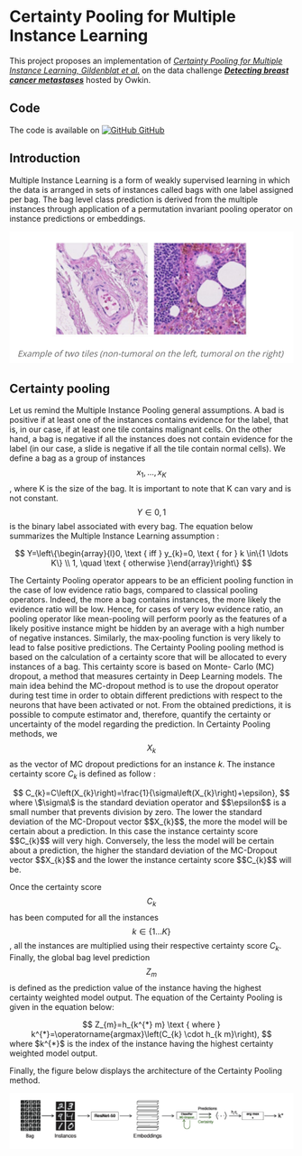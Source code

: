 # Certainty Pooling for Multiple Instance Learning

This project proposes an implementation of [*Certainty Pooling for Multiple Instance Learning, Gildenblat et al.*](https://arxiv.org/pdf/2008.10548.pdf) on the data challenge [***Detecting breast cancer metastases***](https://challengedata.ens.fr/participants/challenges/18/) hosted by Owkin. 


## Code

The code is available on [![GitHub](https://i.stack.imgur.com/tskMh.png) GitHub](https://github.com/hippolytelrm/certainty-pooling-mil)

## Introduction 

Multiple Instance Learning is a form of weakly supervised learning in which the data is arranged in sets of instances called bags with one label assigned per bag. The bag level class prediction is derived from the multiple instances through application of a permutation invariant pooling operator on instance predictions or embeddings.


![image info](./assets/images/project1/slide.png)

## Certainty pooling 

Let us remind the Multiple Instance Pooling general assumptions. A bad is positive if at least one of the instances contains evidence for the label, that is, in our case, if at least one tile contains malignant cells. On the other hand, a bag is negative if all the instances does not contain evidence for the label (in our case, a slide is negative if all the tile contain normal cells). We define a bag as a group of instances $${x_1,...,x_K}$$ , where K is the size of the bag. It is important to note that K can vary and is not constant. $$Y ∈ {0, 1}$$ is the binary label associated with every bag. The equation below summarizes the Multiple Instance Learning assumption :

<center>
$$
Y=\left\{\begin{array}{l}0, \text { iff } y_{k}=0, \text { for } k \in\{1 \ldots K\} \\ 1, \quad \text { otherwise }\end{array}\right\}
$$
</center>

The Certainty Pooling operator appears to be an efficient pooling function in the case of low evidence ratio bags, compared to classical pooling operators. Indeed, the more a bag contains instances, the more likely the evidence ratio will be low. Hence, for cases of very low evidence ratio, an pooling operator like mean-pooling will perform poorly as the features of a likely positive instance might be hidden by an average with a high number of negative instances. Similarly, the max-pooling function is very likely to lead to false positive predictions.
The Certainty Pooling pooling method is based on the calculation of a certainty score that will be allocated to every instances of a bag. This certainty score is based on Monte- Carlo (MC) dropout, a method that measures certainty in Deep Learning models. The main idea behind the MC-dropout method is to use the dropout operator during test time in order to obtain different predictions with respect to the neurons that have been activated or not. From the obtained predictions, it is possible to compute estimator and, therefore, quantify the certainty or uncertainty of the model regarding the prediction.
In Certainty Pooling methods, we $$X_k$$ as the vector of MC dropout predictions for an instance $k$. The instance certainty score $C_k$ is defined as follow :
<center>
$$
C_{k}=C\left(X_{k}\right)=\frac{1}{\sigma\left(X_{k}\right)+\epsilon},
$$
</center>
where \$\sigma\$ is the standard deviation operator and $$\epsilon$$ is a small number that prevents division by zero.
The lower the standard deviation of the MC-Dropout vector $$X_{k}$$, the more the model will be certain about a prediction. In this case the instance certainty score $$C_{k}$$ will very high. Conversely, the less the model will be certain about a prediction, the higher the standard deviation of the MC-Dropout vector $$X_{k}$$ and the lower the instance certainty score $$C_{k}$$ will be.

Once the certainty score $$C_{k}$$ has been computed for all the instances $$k \in\{1 \ldots K\}$$, all the instances are multiplied using their respective certainty score $C_{k}$. Finally, the global bag level prediction $$Z_{m}$$ is defined as the prediction value of the instance having the highest certainty weighted model output. The equation of the Certainty Pooling is given in the equation below: 
<center>
$$
Z_{m}=h_{k^{*} m} \text { where } k^{*}=\operatorname{argmax}\left(C_{k} \cdot h_{k m}\right),
$$
</center>
where $k^{*}$ is the index of the instance having the highest certainty weighted model output.

Finally, the figure below displays the architecture of the Certainty Pooling method.

![image info](./assets/images/project1/archi.png)